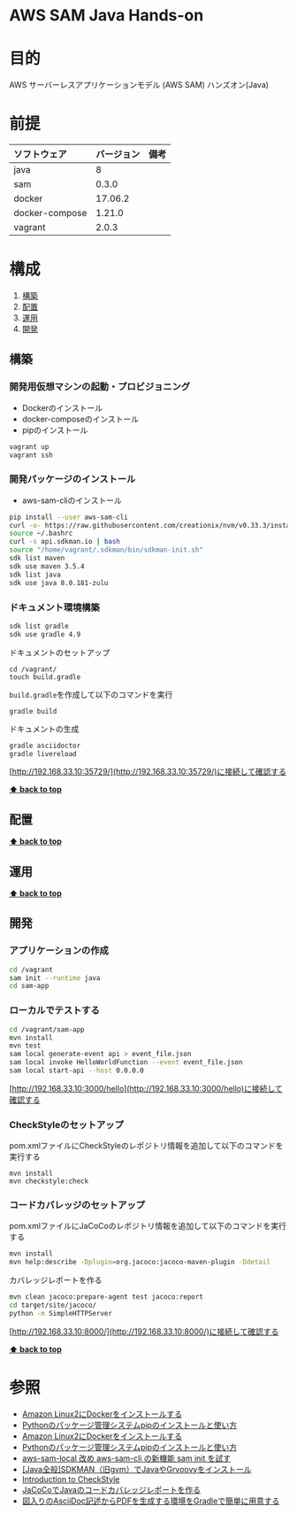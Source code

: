AWS SAM Java Hands-on
===================

# 目的 #
AWS サーバーレスアプリケーションモデル (AWS SAM) ハンズオン(Java)

# 前提 #
| ソフトウェア   | バージョン   | 備考        |
|:---------------|:-------------|:------------|
| java           |8    |             |
| sam            |0.3.0  |             |
| docker         |17.06.2  |             |
| docker-compose |1.21.0  |             |
| vagrant        |2.0.3  |             |

# 構成 #
1. [構築](#構築 )
1. [配置](#配置 )
1. [運用](#運用 )
1. [開発](#開発 )

## 構築
### 開発用仮想マシンの起動・プロビジョニング
+ Dockerのインストール
+ docker-composeのインストール
+ pipのインストール
```bash
vagrant up
vagrant ssh
```

### 開発パッケージのインストール
+ aws-sam-cliのインストール
```bash
pip install --user aws-sam-cli
curl -o- https://raw.githubusercontent.com/creationix/nvm/v0.33.3/install.sh | bash
source ~/.bashrc 
curl -s api.sdkman.io | bash
source "/home/vagrant/.sdkman/bin/sdkman-init.sh"
sdk list maven
sdk use maven 3.5.4
sdk list java
sdk use java 8.0.181-zulu
```

### ドキュメント環境構築
```bash
sdk list gradle
sdk use gradle 4.9
```
ドキュメントのセットアップ
```
cd /vagrant/
touch build.gradle
```
`build.gradle`を作成して以下のコマンドを実行
```
gradle build
```
ドキュメントの生成
```bash
gradle asciidoctor
gradle livereload
```
[http://192.168.33.10:35729/](http://192.168.33.10:35729/)に接続して確認する

**[⬆ back to top](#構成)**

## 配置
**[⬆ back to top](#構成)**

## 運用
**[⬆ back to top](#構成)**

## 開発
### アプリケーションの作成
```bash
cd /vagrant
sam init --runtime java
cd sam-app
```

### ローカルでテストする
```bash
cd /vagrant/sam-app
mvn install
mvn test
sam local generate-event api > event_file.json
sam local invoke HelloWorldFunction --event event_file.json
sam local start-api --host 0.0.0.0
```
[http://192.168.33.10:3000/hello](http://192.168.33.10:3000/hello)に接続して確認する

### CheckStyleのセットアップ
pom.xmlファイルにCheckStyleのレポジトリ情報を追加して以下のコマンドを実行する
```
mvn install
mvn checkstyle:check
```

### コードカバレッジのセットアップ
pom.xmlファイルにJaCoCoのレポジトリ情報を追加して以下のコマンドを実行する
```bash
mvn install
mvn help:describe -Dplugin=org.jacoco:jacoco-maven-plugin -Ddetail
```
カバレッジレポートを作る
```bash
mvn clean jacoco:prepare-agent test jacoco:report
cd target/site/jacoco/
python -m SimpleHTTPServer

```
[http://192.168.33.10:8000/](http://192.168.33.10:8000/)に接続して確認する

**[⬆ back to top](#構成)**

# 参照 #
+ [Amazon Linux2にDockerをインストールする](https://qiita.com/reoring/items/0d1f556064d363f0ccb8)
+ [Pythonのパッケージ管理システムpipのインストールと使い方](https://uxmilk.jp/12691)
+ [Amazon Linux2にDockerをインストールする](https://qiita.com/reoring/items/0d1f556064d363f0ccb8)
+ [Pythonのパッケージ管理システムpipのインストールと使い方](https://uxmilk.jp/12691) 
+ [aws-sam-local 改め aws-sam-cli の新機能 sam init を試す](https://qiita.com/hayao_k/items/841026f9675d163b58d5)
+ [[Java全般]SDKMAN（旧gvm）でJavaやGrvoovyをインストール](https://qiita.com/saba1024/items/967ee3d8a79440a97336)
+ [Introduction to CheckStyle](https://www.baeldung.com/checkstyle-java)
+ [JaCoCoでJavaのコードカバレッジレポートを作る](https://ishiis.net/2016/10/13/jacoco-coverage/)  
+ [図入りのAsciiDoc記述からPDFを生成する環境をGradleで簡単に用意する](https://qiita.com/tokumoto/items/d37ab3de5bdbee307769) 